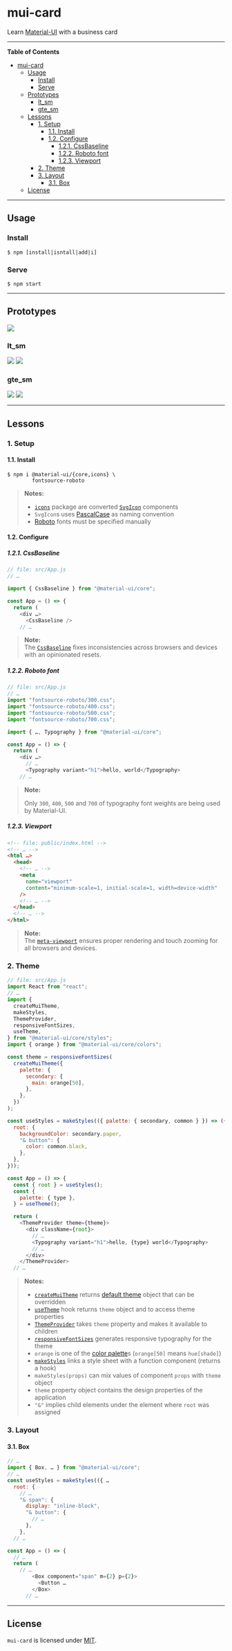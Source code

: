 # mui-card

Learn [Material-UI](https://material-ui.com) with a business card

---

<!-- markdown-toc start - Don't edit this section. Run M-x markdown-toc-refresh-toc -->
**Table of Contents**

- [mui-card](#mui-card)
    - [Usage](#usage)
        - [Install](#install)
        - [Serve](#serve)
    - [Prototypes](#prototypes)
        - [lt_sm](#lt_sm)
        - [gte_sm](#gte_sm)
    - [Lessons](#lessons)
        - [1. Setup](#1-setup)
            - [1.1. Install](#11-install)
            - [1.2. Configure](#12-configure)
                - [1.2.1. CssBaseline](#121-cssbaseline)
                - [1.2.2. Roboto font](#122-roboto-font)
                - [1.2.3. Viewport](#123-viewport)
        - [2. Theme](#2-theme)
        - [3. Layout](#3-layout)
            - [3.1. Box](#31-box)
    - [License](#license)

<!-- markdown-toc end -->

---

## Usage

### Install

```shell
$ npm [install|isntall|add|i]
```

### Serve

```shell
$ npm start
```

---

## Prototypes

[![](./.prototypes/thumbnails/breadboard.jpg)](./.prototypes/images/breadboard.jpg "Breadboard")

### lt_sm

[![](./.prototypes/thumbnails/lt_sm/sketch.jpg)](./.prototypes/images/lt_sm/sketch.jpg "Sketch")
[![](./.prototypes/thumbnails/lt_sm/elements.jpg)](./.prototypes/images/lt_sm/elements.jpg "Elements")

### gte_sm

[![](./.prototypes/thumbnails/gte_sm/sketch.jpg)](./.prototypes/images/gte_sm/sketch.jpg "Sketch")
[![](./.prototypes/thumbnails/gte_sm/elements.jpg)](./.prototypes/images/gte_sm/elements.jpg "Elements")

---

## Lessons

### 1. Setup

#### 1.1. Install

```shell
$ npm i @material-ui/{core,icons} \
        fontsource-roboto
```

> **Notes:**
>
> - [`icons`](https://material-ui.com/components/material-icons) package are converted [`SvgIcon`](https://material-ui.com/api/svg-icon) components
> - `SvgIcon`s uses [PascalCase](https://wiki.c2.com/?PascalCase) as naming convention
> - [Roboto](https://fonts.google.com/specimen/Roboto) fonts must be specified manually

#### 1.2. Configure

##### 1.2.1. CssBaseline

```javascript
// file: src/App.js
// …

import { CssBaseline } from "@material-ui/core";

const App = () => {
  return (
    <div …>
      <CssBaseline />
    // …
```

> **Note:** <br />
> The [`CssBaseline`](https://material-ui.com/components/css-baseline) fixes inconsistencies across browsers and devices with an opinionated resets.

##### 1.2.2. Roboto font

```javascript
// file: src/App.js
// …
import "fontsource-roboto/300.css";
import "fontsource-roboto/400.css";
import "fontsource-roboto/500.css";
import "fontsource-roboto/700.css";

import { …, Typography } from "@material-ui/core";

const App = () => {
  return (
    <div …>
      // …
      <Typography variant="h1">hello, world</Typography>
    // …
```

> **Note:**
>
> Only `300`, `400`, `500` and `700` of typography font weights are being used by Material-UI.

##### 1.2.3. Viewport

```html
<!-- file: public/index.html -->
<!-- … -->
<html …>
  <head>
    <!-- … -->
    <meta
      name="viewport"
      content="minimum-scale=1, initial-scale=1, width=device-width"
    />
    <!-- … -->
  </head>
  <!-- … -->
</html>
```

> **Note:** <br />
> The [`meta-viewport`](https://developer.mozilla.org/en-US/docs/Mozilla/Mobile/Viewport_meta_tag#Enter_viewport_meta_tag) ensures proper rendering and touch zooming for all browsers and devices.

### 2. Theme

```javascript
// file: src/App.js
import React from "react";
// …
import {
  createMuiTheme,
  makeStyles,
  ThemeProvider,
  responsiveFontSizes,
  useTheme,
} from "@material-ui/core/styles";
import { orange } from "@material-ui/core/colors";

const theme = responsiveFontSizes(
  createMuiTheme({
    palette: {
      secondary: {
        main: orange[50],
      },
    },
  })
);

const useStyles = makeStyles(({ palette: { secondary, common } }) => ({
  root: {
    backgroundColor: secondary.paper,
    "& button": {
      color: common.black,
    },
  },
}));

const App = () => {
  const { root } = useStyles();
  const {
    palette: { type },
  } = useTheme();

  return (
    <ThemeProvider theme={theme}>
      <div className={root}>
        // …
        <Typography variant="h1">hello, {type} world</Typography>
        // …
      </div>
    </ThemeProvider>
  // …
```

> **Notes:**
>
> - [`createMuiTheme`](https://material-ui.com/customization/theming/#createmuitheme-options-args-theme) returns [default theme](https://material-ui.com/customization/default-theme) object that can be overridden
> - [`useTheme`](https://material-ui.com/styles/api/#usetheme-theme) hook returns `theme` object and to access theme properties
> - [`ThemeProvider`](https://material-ui.com/styles/api/#themeprovider) takes `theme` property and makes it available to children
> - [`responsiveFontSizes`](https://material-ui.com/customization/theming/#responsivefontsizes-theme-options-theme) generates responsive typography for the theme
> - `orange` is one of the [color palette](https://material-ui.com/customization/color/#color-palette)s (`orange[50]` means `hue[shade]`)
> - [`makeStyles`](https://material-ui.com/styles/api/#makestyles-styles-options-hook) links a style sheet with a function component (returns a hook)
> - `makeStyles(props)` can mix values of component `props` with `theme` object
> - `theme` property object contains the design properties of the application
> - `"&"` implies child elements under the element where `root` was assigned

### 3. Layout

#### 3.1. Box

```javascript
// …
import { Box, … } from "@material-ui/core";
// …
const useStyles = makeStyles(({ …
  root: {
    // …
    "& span": {
      display: "inline-block",
      "& button": {
        // …
      },
    },
  // …

const App = () => {
  // …
  return (
    // …
        <Box component="span" m={2} p={2}>
          <Button …
        </Box>
      // …
```

---

## License

`mui-card` is licensed under [MIT](./LICENSE).
